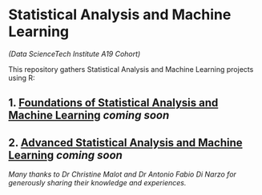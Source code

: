 # Statistical Analysis and Machine Learning
*(Data ScienceTech Institute A19 Cohort)*

This repository gathers Statistical Analysis and Machine Learning projects using R:


## 1. [Foundations of Statistical Analysis and Machine Learning](https://github.com/lisakoppe/DSTI-Statistical_Analysis_and_Machine_Learning/tree/master/FSML) *coming soon*

## 2. [Advanced Statistical Analysis and Machine Learning](https://github.com/lisakoppe/DSTI-Statistical_Analysis_and_Machine_Learning/tree/master/ASML) *coming soon*


*Many thanks to Dr Christine Malot and Dr Antonio Fabio Di Narzo for generously sharing their knowledge and experiences.*
